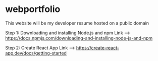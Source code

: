 # webportfolio
This website will be my developer resume hosted on a public domain

Step 1: Downloading and installing Node.js and npm
Link --> https://docs.npmjs.com/downloading-and-installing-node-js-and-npm

Step 2: Create React App
Link --> https://create-react-app.dev/docs/getting-started
